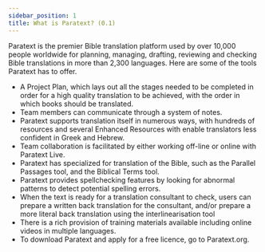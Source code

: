 ```yaml
---
sidebar_position: 1
title: What is Paratext? (0.1)
---
```

Paratext is the premier Bible translation platform used by over 10,000 people worldwide for planning, managing, drafting, reviewing and checking Bible translations in more than 2,300 languages. Here are some of the tools Paratext has to offer.

-  A Project Plan, which lays out all the stages needed to be completed in order for a high quality translation to be achieved, with the order in which books should be translated.
-  Team members can communicate through a system of notes.
-  Paratext supports translation itself in numerous ways, with hundreds of resources and several Enhanced Resources with enable translators less confident in Greek and Hebrew.
-  Team collaboration is facilitated by either working off-line or online with Paratext Live.
-  Paratext has specialized for translation of the Bible, such as the Parallel Passages tool, and the Biblical Terms tool.
-  Paratext provides spellchecking features by looking for abnormal patterns to detect potential spelling errors.
-  When the text is ready for a translation consultant to check, users can prepare a written back translation for the consultant, and/or prepare a more literal back translation using the interlinearisation tool
-  There is a rich provision of training materials available including online videos in multiple languages.
-  To download Paratext and apply for a free licence, go to Paratext.org.
